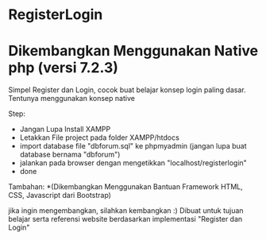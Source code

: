 # RegisterLogin 
# Dikembangkan Menggunakan Native php (versi 7.2.3)

Simpel Register dan Login, cocok buat belajar konsep login paling dasar.
Tentunya menggunakan konsep native

Step:

- Jangan Lupa Install XAMPP
- Letakkan File project pada folder XAMPP/htdocs
- import database file "dbforum.sql" ke phpmyadmin (jangan lupa buat database bernama "dbforum")
- jalankan pada browser dengan mengetikkan "localhost/registerlogin"
- done

Tambahan:
*(Dikembangkan Menggunakan Bantuan Framework HTML, CSS, Javascript dari Bootstrap)

jika ingin mengembangkan, silahkan kembangkan :) Dibuat untuk tujuan belajar serta referensi website berdasarkan implementasi "Register dan Login"
